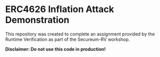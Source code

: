 # ERC4626 Inflation Attack Demonstration

This repository was created to complete an assignment provided by the Runtime Verification as part of the Secureum-RV workshop.

**Disclaimer: Do not use this code in production!**
